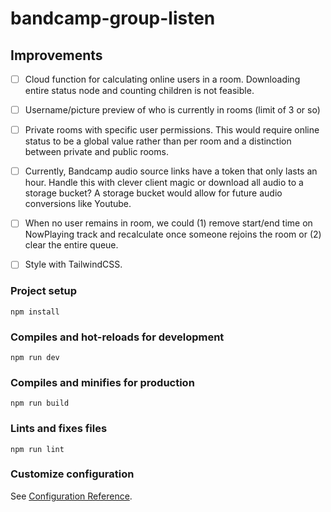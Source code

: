 # bandcamp-group-listen

## Improvements

- [ ] Cloud function for calculating online users in a room. Downloading entire status node and counting children is not feasible.

- [ ] Username/picture preview of who is currently in rooms (limit of 3 or so)

- [ ] Private rooms with specific user permissions. This would require online status to be a global value rather than per room and a distinction between private and public rooms.

- [ ] Currently, Bandcamp audio source links have a token that only lasts an hour. Handle this with clever client magic or download all audio to a storage bucket? A storage bucket would allow for future audio conversions like Youtube.

- [ ] When no user remains in room, we could (1) remove start/end time on NowPlaying track and recalculate once someone rejoins the room or (2) clear the entire queue.

- [ ] Style with TailwindCSS.

### Project setup

```
npm install
```

### Compiles and hot-reloads for development

```
npm run dev
```

### Compiles and minifies for production

```
npm run build
```

### Lints and fixes files

```
npm run lint
```

### Customize configuration

See [Configuration Reference](https://cli.vuejs.org/config/).
